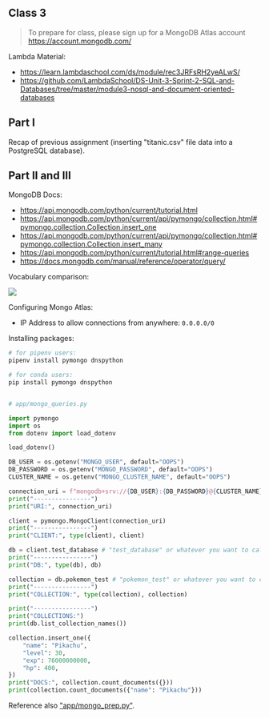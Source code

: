 
## Class 3

> To prepare for class, please sign up for a MongoDB Atlas account https://account.mongodb.com/

Lambda Material:

  + https://learn.lambdaschool.com/ds/module/rec3JRFsRH2yeALwS/
  + https://github.com/LambdaSchool/DS-Unit-3-Sprint-2-SQL-and-Databases/tree/master/module3-nosql-and-document-oriented-databases

## Part I

Recap of previous assignment (inserting "titanic.csv" file data into a PostgreSQL database).

## Part II and III

MongoDB Docs:

  + https://api.mongodb.com/python/current/tutorial.html
  + https://api.mongodb.com/python/current/api/pymongo/collection.html#pymongo.collection.Collection.insert_one
  + https://api.mongodb.com/python/current/api/pymongo/collection.html#pymongo.collection.Collection.insert_many
  + https://api.mongodb.com/python/current/tutorial.html#range-queries
  + https://docs.mongodb.com/manual/reference/operator/query/

Vocabulary comparison:

![](https://www.includehelp.com/mongodb/Images/mongodb-structure.jpg)

Configuring Mongo Atlas:

  + IP Address to allow connections from anywhere: `0.0.0.0/0`

Installing packages:

```sh
# for pipenv users:
pipenv install pymongo dnspython

# for conda users:
pip install pymongo dnspython
```

```py

# app/mongo_queries.py

import pymongo
import os
from dotenv import load_dotenv

load_dotenv()

DB_USER = os.getenv("MONGO_USER", default="OOPS")
DB_PASSWORD = os.getenv("MONGO_PASSWORD", default="OOPS")
CLUSTER_NAME = os.getenv("MONGO_CLUSTER_NAME", default="OOPS")

connection_uri = f"mongodb+srv://{DB_USER}:{DB_PASSWORD}@{CLUSTER_NAME}.mongodb.net/test?retryWrites=true&w=majority"
print("----------------")
print("URI:", connection_uri)

client = pymongo.MongoClient(connection_uri)
print("----------------")
print("CLIENT:", type(client), client)

db = client.test_database # "test_database" or whatever you want to call it
print("----------------")
print("DB:", type(db), db)

collection = db.pokemon_test # "pokemon_test" or whatever you want to call it
print("----------------")
print("COLLECTION:", type(collection), collection)

print("----------------")
print("COLLECTIONS:")
print(db.list_collection_names())

collection.insert_one({
    "name": "Pikachu",
    "level": 30,
    "exp": 76000000000,
    "hp": 400,
})
print("DOCS:", collection.count_documents({}))
print(collection.count_documents({"name": "Pikachu"}))
```

Reference also ["app/mongo_prep.py"](/app/mongo_prep.py).
